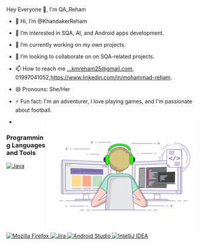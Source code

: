 Hey Everyone 👋, I'm QA_Reham

- 👋 Hi, I’m @KhandakerReham
- 👀 I’m interested in SQA, AI, and Android apps development.
- 🌱 I’m currently working on my own projects.
- 💞️ I’m looking to collaborate on on SQA-related projects.
- 📫 How to reach me ...kmreham25@gmail.com, 01997041052,https://www.linkedin.com/in/mohammad-reham.
- 😄 Pronouns: She/Her
- ⚡ Fun fact:  I'm an adventurer, I love playing games, and I'm passionate about football.

- <img align="right" alt="Coding" width="400" src="https://raw.githubusercontent.com/devSouvik/devSouvik/master/gif3.gif">


### Programming Languages and Tools

<p align="left">
  <a href="https://www.java.com/" target="_blank"> 
    <img src="https://www.vectorlogo.zone/logos/java/java-icon.svg" alt="Java" width="40" height="40"/>
  </a> 
  <a href="https://www.mozilla.org/en-US/firefox/new/" target="_blank"> 
    <img src="https://www.vectorlogo.zone/logos/firefox/firefox-icon.svg" alt="Mozilla Firefox" width="40" height="40"/>
  </a> 
  <a href="https://www.atlassian.com/software/jira" target="_blank"> 
    <img src="https://www.vectorlogo.zone/logos/atlassian_jira/atlassian_jira-icon.svg" alt="Jira" width="40" height="40"/>
  </a>
  <a href="https://developer.android.com/studio" target="_blank"> 
    <img src="https://www.vectorlogo.zone/logos/android/android-icon.svg" alt="Android Studio" width="40" height="40"/>
  </a> 
  <a href="https://www.jetbrains.com/idea/" target="_blank"> 
    <img src="https://https://www.vectorlogo.zone/logos/intellij_idea/intellij_idea-icon.svg" alt="IntelliJ IDEA" width="40" height="40"/>
  </a>


</p>





<!---
KhandakerReham/KhandakerReham is a ✨ special ✨ repository because its `README.md` (this file) appears on your GitHub profile.
You can click the Preview link to take a look at your changes.
--->
